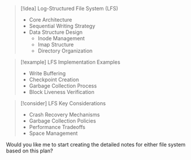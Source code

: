 
> [!idea] Log-Structured File System (LFS)
> - Core Architecture
> - Sequential Writing Strategy
> - Data Structure Design
>   - Inode Management
>   - Imap Structure
>   - Directory Organization

> [!example] LFS Implementation Examples
> - Write Buffering
> - Checkpoint Creation
> - Garbage Collection Process
> - Block Liveness Verification

> [!consider] LFS Key Considerations
> - Crash Recovery Mechanisms
> - Garbage Collection Policies
> - Performance Tradeoffs
> - Space Management

Would you like me to start creating the detailed notes for either file system based on this plan?